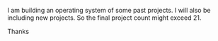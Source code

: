 I am building an operating system of some past projects. I will also be including new projects. So the final project count might exceed 21.

Thanks
